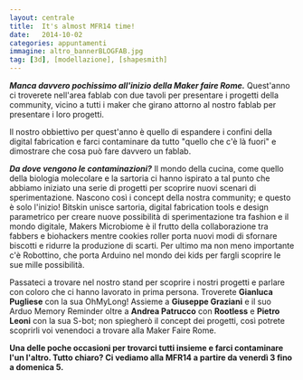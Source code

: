 ```yaml
---
layout: centrale
title:  It's almost MFR14 time!
date:   2014-10-02
categories: appuntamenti
immagine: altro_bannerBLOGFAB.jpg
tag: [3d], [modellazione], [shapesmith]
---
```

***Manca davvero pochissimo all'inizio della Maker faire Rome.***
Quest'anno ci troverete nell'area fablab con due tavoli per presentare i progetti della community, vicino a tutti i maker che girano attorno al nostro fablab per presentare i loro progetti.

Il nostro obbiettivo per quest'anno è quello di espandere i confini della digital fabrication e farci contaminare da tutto "quello che c'è là fuori" e dimostrare che cosa può fare davvero un fablab.

***Da dove vengono le contaminazioni?***
Il mondo della cucina, come quello della biologia molecolare e la sartoria ci hanno ispirato a tal punto che abbiamo iniziato una serie di progetti per scoprire nuovi scenari di sperimentazione. Nascono così i concept della nostra community; e questo è solo l'inizio! Bitskin unisce sartoria, digital fabrication tools e design parametrico per creare nuove possibilità di sperimentazione tra fashion e il mondo digitale, Makers Microbiome è il frutto della collaborazione tra fabbers e biohackers mentre cookies roller porta nuovi modi di sfornare biscotti e ridurre la produzione di scarti. Per ultimo ma non meno importante c'è Robottino, che porta Arduino nel mondo dei kids per fargli scoprire le sue mille possibilità.

Passateci a trovare nel nostro stand per scoprire i nostri progetti e parlare con coloro che ci hanno lavorato in prima persona.
Troverete **Gianluca Pugliese** con la sua OhMyLong! Assieme a **Giuseppe Graziani** e il suo Arduo Memory Reminder oltre a **Andrea Patrucco** con  **Rootless** e **Pietro Leoni** con la sua S-bot; non spiegherò il concept dei progetti, così potrete scoprirli voi venendoci a trovare alla Maker Faire Rome.

**Una delle poche occasioni per trovarci tutti insieme e farci contaminare l'un l'altro.
Tutto chiaro? Ci vediamo alla MFR14 a partire da venerdì 3 fino a domenica 5.**
